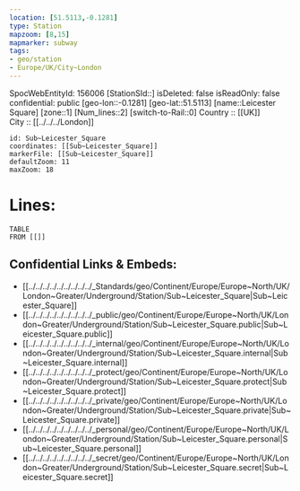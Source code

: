 ```yaml
---
location: [51.5113,-0.1281] 
type: Station 
mapzoom: [8,15] 
mapmarker: subway 
tags:
- geo/station
- Europe/UK/City~London
---
```

SpocWebEntityId: 156006
[StationSId::] 
isDeleted: false
isReadOnly: false
confidential: public
[geo-lon::-0.1281] 
[geo-lat::51.5113] 
[name::Leicester Square] 
[zone::1] 
[Num_lines::2] 
[switch-to-Rail::0] 
Country :: [[UK]]  
City :: [[../../../London]]  


```leaflet
id: Sub~Leicester_Square
coordinates: [[Sub~Leicester_Square]] 
markerFile: [[Sub~Leicester_Square]] 
defaultZoom: 11 
maxZoom: 18
```


# Lines: 
```dataview
TABLE 
FROM [[]] 
```

## Confidential Links & Embeds: 
- [[../../../../../../../../../_Standards/geo/Continent/Europe/Europe~North/UK/London~Greater/Underground/Station/Sub~Leicester_Square|Sub~Leicester_Square]] 
- [[../../../../../../../../../_public/geo/Continent/Europe/Europe~North/UK/London~Greater/Underground/Station/Sub~Leicester_Square.public|Sub~Leicester_Square.public]] 
- [[../../../../../../../../../_internal/geo/Continent/Europe/Europe~North/UK/London~Greater/Underground/Station/Sub~Leicester_Square.internal|Sub~Leicester_Square.internal]] 
- [[../../../../../../../../../_protect/geo/Continent/Europe/Europe~North/UK/London~Greater/Underground/Station/Sub~Leicester_Square.protect|Sub~Leicester_Square.protect]] 
- [[../../../../../../../../../_private/geo/Continent/Europe/Europe~North/UK/London~Greater/Underground/Station/Sub~Leicester_Square.private|Sub~Leicester_Square.private]] 
- [[../../../../../../../../../_personal/geo/Continent/Europe/Europe~North/UK/London~Greater/Underground/Station/Sub~Leicester_Square.personal|Sub~Leicester_Square.personal]] 
- [[../../../../../../../../../_secret/geo/Continent/Europe/Europe~North/UK/London~Greater/Underground/Station/Sub~Leicester_Square.secret|Sub~Leicester_Square.secret]] 
